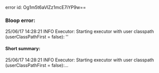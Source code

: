 error id: Og1m5t6aVlZz1mcE7iYP9w==
### Bloop error:

25/06/17 14:28:21 INFO Executor: Starting executor with user classpath (userClassPathFirst = false): ''
#### Short summary: 

25/06/17 14:28:21 INFO Executor: Starting executor with user classpath (userClassPathFirst = false):...
